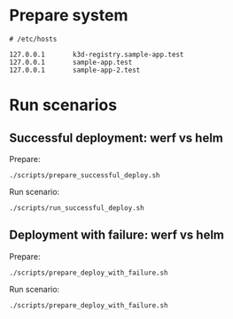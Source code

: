 # Prepare system

```
# /etc/hosts

127.0.0.1       k3d-registry.sample-app.test
127.0.0.1       sample-app.test
127.0.0.1       sample-app-2.test
```

# Run scenarios

## Successful deployment: werf vs helm

Prepare:

```
./scripts/prepare_successful_deploy.sh
```

Run scenario:

```
./scripts/run_successful_deploy.sh
```

## Deployment with failure: werf vs helm

Prepare:

```
./scripts/prepare_deploy_with_failure.sh
```

Run scenario:

```
./scripts/prepare_deploy_with_failure.sh
```
